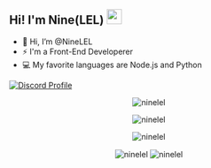 ## Hi! I'm Nine(LEL) <img src="https://raw.githubusercontent.com/igorkowalczyk/igorkowalczyk/master/src/images/wave.gif" width="27px">



- 👋 Hi, I’m @NineLEL
- ⚡  I'm a Front-End Developerer
- 💻 My favorite languages are Node.js and Python


[![Discord Profile](https://discord.c99.nl/widget/theme-3/846010753542127647.png)](https://discord.com/users/846010753542127647)

<p align="center"><img src="https://github-profile-trophy.vercel.app/?username=ninelel&no-bg=true&theme=tokyonight&no-frame=true&column=7&margin-w=15&margin-h=15" alt="ninelel"/></p>


<p align="center"> <img src="https://count.getloli.com/get/@ninelel?theme=rule34" alt="ninelel" /> </p>

<p align="center"><img align="center" src="https://github-readme-stats.vercel.app/api/top-langs/?username=ninell&show_icons=true&locale=en&layout=compact&theme=tokyonight " alt="ninelel" /></p>
<p align="center"><img align="center" src="https://github-readme-stats.vercel.app/api?username=ninelel&show_icons=true&locale=en&theme=tokyonight " alt="ninelel" />
<img align="center" src="https://github-readme-streak-stats.herokuapp.com/?user=ninelel&theme=tokyonight" alt="ninelel" /></p>
